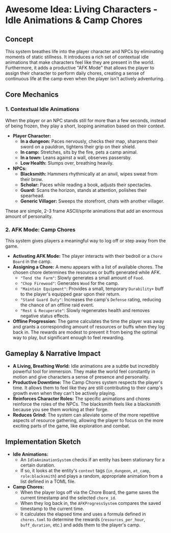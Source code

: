 # Awesome Idea: Living Characters - Idle Animations & Camp Chores

## Concept

This system breathes life into the player character and NPCs by eliminating moments of static stillness. It introduces a rich set of contextual idle animations that make characters feel like they are present in the world. Furthermore, it adds a productive "AFK Mode" that allows the player to assign their character to perform daily chores, creating a sense of continuous life at the camp even when the player isn't actively adventuring.

## Core Mechanics

### 1. Contextual Idle Animations

When the player or an NPC stands still for more than a few seconds, instead of being frozen, they play a short, looping animation based on their context.

*   **Player Character:**
    *   **In a dungeon:** Paces nervously, checks their map, sharpens their sword on a pauldron, tightens their grip on their shield.
    *   **In camp:** Stretches, sits by the fire, pets a camp animal.
    *   **In a town:** Leans against a wall, observes passersby.
    *   **Low Health:** Slumps over, breathing heavily.
*   **NPCs:**
    *   **Blacksmith:** Hammers rhythmically at an anvil, wipes sweat from their brow.
    *   **Scholar:** Paces while reading a book, adjusts their spectacles.
    *   **Guard:** Scans the horizon, stands at attention, polishes their spearhead.
    *   **Generic Villager:** Sweeps the storefront, chats with another villager.

These are simple, 2-3 frame ASCII/sprite animations that add an enormous amount of personality.

### 2. AFK Mode: Camp Chores

This system gives players a meaningful way to log off or step away from the game.

*   **Activating AFK Mode:** The player interacts with their bedroll or a `Chore Board` in the camp.
*   **Assigning a Chore:** A menu appears with a list of available chores. The chosen chore determines the resources or buffs generated while AFK.
    *   `"Tend the Farm"`: Slowly generates a small amount of `Food`.
    *   `"Chop Firewood"`: Generates `Wood` for the camp.
    *   `"Maintain Equipment"`: Provides a small, temporary `Durability+` buff to the player's equipped gear upon their return.
    *   `"Stand Guard Duty"`: Increases the camp's `Defense` rating, reducing the chance of an offline raid event.
    *   `"Rest & Recuperate"`: Slowly regenerates health and removes negative status effects.
*   **Offline Progression:** The game calculates the time the player was away and grants a corresponding amount of resources or buffs when they log back in. The rewards are modest to prevent it from being the optimal way to play, but significant enough to feel rewarding.

## Gameplay & Narrative Impact

*   **A Living, Breathing World:** Idle animations are a subtle but incredibly powerful tool for immersion. They make the world feel constantly in motion and give characters a sense of presence and personality.
*   **Productive Downtime:** The Camp Chores system respects the player's time. It allows them to feel like they are still contributing to their camp's growth even when they can't be actively playing.
*   **Reinforces Character Roles:** The specific animations and chores reinforce the roles of the NPCs. The blacksmith feels like a blacksmith because you see them working at their forge.
*   **Reduces Grind:** The system can alleviate some of the more repetitive aspects of resource gathering, allowing the player to focus on the more exciting parts of the game, like exploration and combat.

## Implementation Sketch

*   **Idle Animations:**
    *   An `IdleAnimationSystem` checks if an entity has been stationary for a certain duration.
    *   If so, it looks at the entity's `context` tags (`in_dungeon`, `at_camp`, `role:blacksmith`) and plays a random, appropriate animation from a list defined in a TOML file.
*   **Camp Chores:**
    *   When the player logs off via the Chore Board, the game saves the current timestamp and the selected `chore_id`.
    *   When they log back in, the `AFKProgressSystem` compares the saved timestamp to the current time.
    *   It calculates the elapsed time and uses a formula defined in `chores.toml` to determine the rewards (`resources_per_hour`, `buff_duration`, etc.) and adds them to the player's camp.
